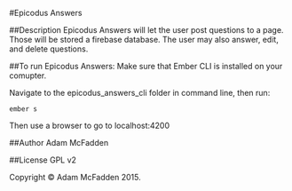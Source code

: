 #Epicodus Answers

##Description
Epicodus Answers will let the user post questions to a page. Those will be stored a firebase database. The user may also answer, edit, and delete questions.

##To run Epicodus Answers:
Make sure that Ember CLI is installed on your comupter.

Navigate to the epicodus_answers_cli folder in command line, then run:

``
ember s
``

Then use a browser to go to localhost:4200

##Author
Adam McFadden

##License
GPL v2

Copyright &copy; Adam McFadden 2015.

